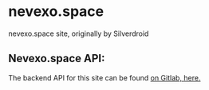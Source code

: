 # nevexo.space
nevexo.space site, originally by Silverdroid

## Nevexo.space API:

The backend API for this site can be found [on Gitlab, here.](http://gitlab.com/nevexo/api)
